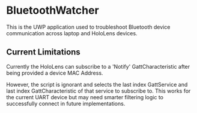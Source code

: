 # BluetoothWatcher

This is the UWP application used to troubleshoot Bluetooth device communication across laptop and HoloLens devices.

## Current Limitations

Currently the HoloLens can subscribe to a 'Notify' GattCharacteristic after being provided a device MAC Address.

However, the script is ignorant and selects the last index GattService and last index GattCharacteristic of that service to subscribe to. This works for the current UART device but may need smarter filtering logic to successfully connect in future implementations.

